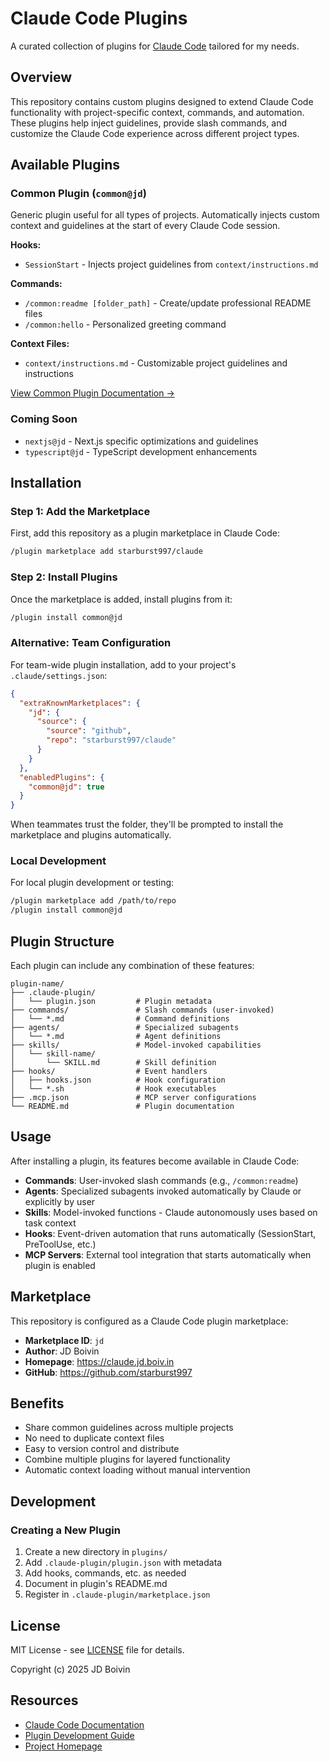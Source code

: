 # Claude Code Plugins

A curated collection of plugins for [Claude Code](https://claude.com/claude-code) tailored for my needs.

## Overview

This repository contains custom plugins designed to extend Claude Code functionality with project-specific context, commands, and automation. These plugins help inject guidelines, provide slash commands, and customize the Claude Code experience across different project types.

## Available Plugins

### Common Plugin (`common@jd`)

Generic plugin useful for all types of projects. Automatically injects custom context and guidelines at the start of every Claude Code session.

**Hooks:**

- `SessionStart` - Injects project guidelines from `context/instructions.md`

**Commands:**

- `/common:readme [folder_path]` - Create/update professional README files
- `/common:hello` - Personalized greeting command

**Context Files:**

- `context/instructions.md` - Customizable project guidelines and instructions

[View Common Plugin Documentation →](./plugins/common/README.md)

### Coming Soon

- `nextjs@jd` - Next.js specific optimizations and guidelines
- `typescript@jd` - TypeScript development enhancements

## Installation

### Step 1: Add the Marketplace

First, add this repository as a plugin marketplace in Claude Code:

```bash
/plugin marketplace add starburst997/claude
```

### Step 2: Install Plugins

Once the marketplace is added, install plugins from it:

```bash
/plugin install common@jd
```

### Alternative: Team Configuration

For team-wide plugin installation, add to your project's `.claude/settings.json`:

```json
{
  "extraKnownMarketplaces": {
    "jd": {
      "source": {
        "source": "github",
        "repo": "starburst997/claude"
      }
    }
  },
  "enabledPlugins": {
    "common@jd": true
  }
}
```

When teammates trust the folder, they'll be prompted to install the marketplace and plugins automatically.

### Local Development

For local plugin development or testing:

```bash
/plugin marketplace add /path/to/repo
/plugin install common@jd
```

## Plugin Structure

Each plugin can include any combination of these features:

```
plugin-name/
├── .claude-plugin/
│   └── plugin.json         # Plugin metadata
├── commands/               # Slash commands (user-invoked)
│   └── *.md                # Command definitions
├── agents/                 # Specialized subagents
│   └── *.md                # Agent definitions
├── skills/                 # Model-invoked capabilities
│   └── skill-name/
│       └── SKILL.md        # Skill definition
├── hooks/                  # Event handlers
│   ├── hooks.json          # Hook configuration
│   └── *.sh                # Hook executables
├── .mcp.json               # MCP server configurations
└── README.md               # Plugin documentation
```

## Usage

After installing a plugin, its features become available in Claude Code:

- **Commands**: User-invoked slash commands (e.g., `/common:readme`)
- **Agents**: Specialized subagents invoked automatically by Claude or explicitly by user
- **Skills**: Model-invoked functions - Claude autonomously uses based on task context
- **Hooks**: Event-driven automation that runs automatically (SessionStart, PreToolUse, etc.)
- **MCP Servers**: External tool integration that starts automatically when plugin is enabled

## Marketplace

This repository is configured as a Claude Code plugin marketplace:

- **Marketplace ID**: `jd`
- **Author**: JD Boivin
- **Homepage**: https://claude.jd.boiv.in
- **GitHub**: https://github.com/starburst997

## Benefits

- Share common guidelines across multiple projects
- No need to duplicate context files
- Easy to version control and distribute
- Combine multiple plugins for layered functionality
- Automatic context loading without manual intervention

## Development

### Creating a New Plugin

1. Create a new directory in `plugins/`
2. Add `.claude-plugin/plugin.json` with metadata
3. Add hooks, commands, etc. as needed
4. Document in plugin's README.md
5. Register in `.claude-plugin/marketplace.json`

## License

MIT License - see [LICENSE](./LICENSE) file for details.

Copyright (c) 2025 JD Boivin

## Resources

- [Claude Code Documentation](https://docs.claude.com/en/docs/claude-code)
- [Plugin Development Guide](https://docs.claude.com/en/docs/claude-code/plugins)
- [Project Homepage](https://claude.jd.boiv.in)
